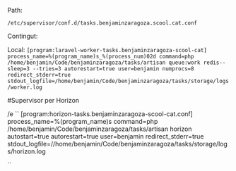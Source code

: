 Path:

``
/etc/supervisor/conf.d/tasks.benjaminzaragoza.scool.cat.conf
``

Contingut:

Local:
``
[program:laravel-worker-tasks.benjaminzaragoza-scool-cat]
process_name=%(program_name)s_%(process_num)02d
command=php /home/benjamin/Code/benjaminzaragoza/tasks/artisan queue:work redis--sleep=3 --tries=3
autorestart=true
user=benjamin
numprocs=8
redirect_stderr=true
stdout_logfile=/home/benjamin/Code/benjaminzaragoza/tasks/storage/logs/worker.log
``

#Supervisor per Horizon

/e
``
[program:horizon-tasks.benjaminzaragoza-scool-cat.conf]
process_name=%(program_name)s
command=php /home/benjamin/Code/benjaminzaragoza/tasks/artisan horizon
autostart=true
autorestart=true
user=benjamin
redirect_stderr=true
stdout_logfile=//home/benjamin/Code/benjaminzaragoza/tasks/storage/logs/horizon.log


``